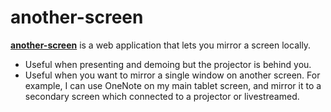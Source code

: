 another-screen
==============

[**another-screen**](https://another-screen.spacet.me) is a web application that lets you mirror a screen locally.

- Useful when presenting and demoing but the projector is behind you.
- Useful when you want to mirror a single window on another screen. For example, I can use OneNote on my main tablet screen, and mirror it to a secondary screen which connected to a projector or livestreamed.
